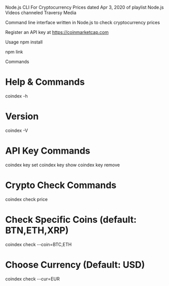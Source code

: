 Node.js CLI For Cryptocurrency Prices dated Apr 3, 2020 of playlist Node.js Videos channeled Traversy Media

Command line interface written in Node.js to check cryptocurrency prices

Register an API key at https://coinmarketcap.com


Usage
npm install

npm link


Commands
# Help & Commands
coindex -h


# Version
coindex -V


# API Key Commands
coindex key set
coindex key show
coindex key remove


# Crypto Check Commands
coindex check price


# Check Specific Coins (default: BTN,ETH,XRP)
coindex check --coin=BTC,ETH


# Choose Currency (Default: USD)
coindex check --cur=EUR
